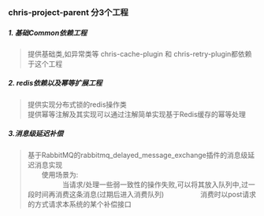 ### chris-project-parent  分3个工程
 ##### 1. 基础Common依赖工程  
  > 提供基础类,如异常类等
  > chris-cache-plugin 和 chris-retry-plugin都依赖于这个工程  
  
 ##### 2. redis依赖以及幂等扩展工程  
  > 提供实现分布式锁的redis操作类  
  > 提供幂等注解及其实现可以通过注解简单实现基于Redis缓存的幂等处理  
 ##### 3.消息级延迟补偿  
 > 基于RabbitMQ的rabbitmq_delayed_message_exchange插件的消息级延迟消息实现  
 > 　　使用场景为:  
 >　　　　　当请求/处理一些弱一致性的操作失败,可以将其放入队列中,过一段时间再消费这条消息(过期后进入消费队列)
 >　　　　　消费时以post请求的方式请求本系统的某个补偿接口


